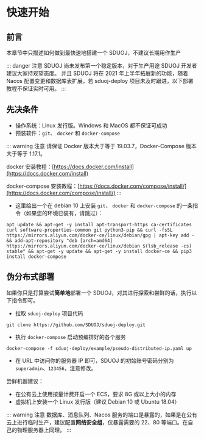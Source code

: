 # 快速开始

## 前言

本章节中只描述如何做到最快速地搭建一个 SDUOJ，不建议长期用作生产

::: danger 注意
SDUOJ 尚未发布第一个稳定版本，对于生产用途 SDUOJ 开发者建议大家持观望态度。
并且 SDUOJ 将在 2021 年上半年拓展新的功能，随着 Nacos 配置变更和数据库表扩展，若 sduoj-deploy 项目未及时跟进，以下部署教程不保证实时可用。
:::

## 先决条件

* 操作系统：Linux 发行版。Windows 和 MacOS 都不保证可成功
* 预装软件：`git`、 `docker` 和 `docker-compose` 

::: warning 注意
请保证 Docker 版本大于等于 19.03.7，Docker-Compose 版本大于等于 1.17.1。

docker 安装教程：[https://docs.docker.com/install](https://docs.docker.com/install)

docker-compose 安装教程：[https://docs.docker.com/compose/install/](https://docs.docker.com/compose/install/)
:::

* 这里给出一个在 debian 10 上安装 `git`、 `docker` 和 `docker-compose` 的一条指令（如果您的环境已装有，请跳过）：

```shell
apt update && apt-get -y install apt-transport-https ca-certificates curl software-properties-common git python3-pip && curl -fsSL https://mirrors.aliyun.com/docker-ce/linux/debian/gpg | apt-key add - && add-apt-repository "deb [arch=amd64] https://mirrors.aliyun.com/docker-ce/linux/debian $(lsb_release -cs) stable" && apt-get -y update && apt-get -y install docker-ce && pip3 install docker-compose
```

## 伪分布式部署<Badge text="beta" type="warning"/>

如果你只是打算尝试**简单地**部署一个 SDUOJ，对其进行探索和尝鲜的话，执行以下指令即可。

* 拉取 `sduoj-deploy` 项目代码

```shell
git clone https://github.com/SDUOJ/sduoj-deploy.git
```

* 执行 `docker-compose` 启动预编排好的各个服务

```shell
docker-compose -f sduoj-deploy/example/pseudo-distributed-ip.yaml up
```

* 在 URL 中访问你的服务器 IP 即可，SDUOJ 的初始账号密码分别为 `superadmin`、`123456`，注意修改。

尝鲜机器建议：

* 在公有云上使用按量计费开启一个 ECS，要求 8G 或以上大小的内存
* 虚拟机上安装一个 Linux 发行版（建议 Debian 10 或 Ubuntu 18.04）

::: warning 注意
数据库、消息队列、Nacos 服务的端口是暴露的，如果是在公有云上进行临时生产，建议配置**网络安全组**，仅暴露需要的 22、80 等端口。在自己的物理服务器上同理。
:::